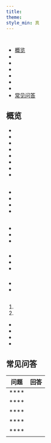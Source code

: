 ```yaml
---
title:
theme:
style_min: 真
---
```

# 

## 

* [概览]()
* []()
* []()
* []()
* []()
* []()
* []()
* [常见问答]()

<a id="overview"></a>

## 概览





* 
* 
* 
* 
* 
* 
* 
* 

<a id="newcourses"></a>

## 





* 
* 
* 
* 

<a id="circletime"></a>

## 





### 

* 
* 
* 

### 

* 
* 
* 

### 

* 
* 

<a id="scaffolding"></a>

## 





1. 
2. 









* 
* 
* 
* 

<a id="unplugged"></a>

## 

<a id="endofcourse"></a>

## 

<a id="conclusion"></a>

## 

<a id="faq"></a>

## 常见问答

| 问题   | 回答 |
| ---- | -- |
| **** |    |
| **** |    |
| **** |    |
| **** |    |
| **** |    |